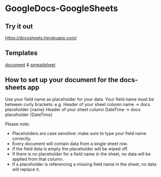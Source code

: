 
# GoogleDocs-GoogleSheets
## Try it out
https://docxsheets.herokuapp.com/
## Templates
[document](https://docs.google.com/document/d/1Q1P4lYsJVaTaHkWxW78QaGuYwF8mZKn-U3RH9e8pJUk/copy) & [spreadsheet](https://docs.google.com/spreadsheets/d/1d7OtTz1nDKzn2WjvPkpz9252NkQUBjRWwQExDehBWcA/copy)
## How to set up your document for the docs-sheets app
Use your field name as placeholder for your data.
Your field name must be between curly brackets: e.g.
Header of your sheet column name → docs placeholder {name}
Header of your sheet column DateTime → docs placeholder {DateTime}

Please note:
-   Placeholders are case sensitive: make sure to type your field name correctly.
-   Every document will contain data from a single sheet row.
-   If the field data is empty the placeholder will be wiped off.
-   If there is no placeholder for a field name in the sheet, no data will be applied from that column.
-   If a placeholder is referencing a missing field name in the sheet, no data will replace it.
